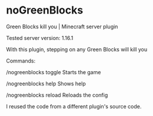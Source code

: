 # noGreenBlocks
Green Blocks kill you | Minecraft server plugin

Tested server version: 1.16.1

With this plugin, stepping on any Green Blocks will kill you

Commands:

/nogreenblocks toggle     Starts the game

/nogreenblocks help     Shows help

/nogreenblocks reload     Reloads the config


I reused the code from a different plugin's source code.

